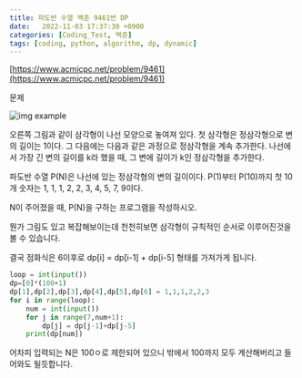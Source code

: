 ```yaml
---
title: 파도반 수열 백준 9461번 DP
date:   2022-11-03 17:37:30 +0900
categories: [Coding_Test, 백준]
tags: [coding, python, algorithm, dp, dynamic]
---
```


[https://www.acmicpc.net/problem/9461](https://www.acmicpc.net/problem/9461)

문제

![img example](https://user-images.githubusercontent.com/85277660/211191395-724d6aa8-6b4c-4844-9b65-4f756a01e6f2.png)

오른쪽 그림과 같이 삼각형이 나선 모양으로 놓여져 있다. 첫 삼각형은 정삼각형으로 변의 길이는 1이다. 그 다음에는 다음과 같은 과정으로 정삼각형을 계속 추가한다. 나선에서 가장 긴 변의 길이를 k라 했을 때, 그 변에 길이가 k인 정삼각형을 추가한다.

파도반 수열 P(N)은 나선에 있는 정삼각형의 변의 길이이다. P(1)부터 P(10)까지 첫 10개 숫자는 1, 1, 1, 2, 2, 3, 4, 5, 7, 9이다.

N이 주어졌을 때, P(N)을 구하는 프로그램을 작성하시오.

뭔가 그림도 있고 복잡해보이는데 천천히보면 삼각형이 규칙적인 순서로 이루어진것을 볼 수 있습니다.

결국 점화식은 6이후로 dp[i] = dp[i-1] + dp[i-5]  형태를 가져가게 됩니다.

```py
loop = int(input())
dp=[0]*(100+1)
dp[1],dp[2],dp[3],dp[4],dp[5],dp[6] = 1,1,1,2,2,3
for i in range(loop):
    num = int(input())
    for j in range(7,num+1):
        dp[j] = dp[j-1]+dp[j-5]
    print(dp[num])
```

어차피 입력되는 N은 100ㅇ로 제한되어 있으니 밖에서 100까지 모두 계산해버리고 들어와도 될듯합니다.